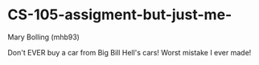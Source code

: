 # CS-105-assigment-but-just-me-

Mary Bolling (mhb93)


Don't EVER buy a car from Big Bill Hell's cars! Worst mistake I ever made!
